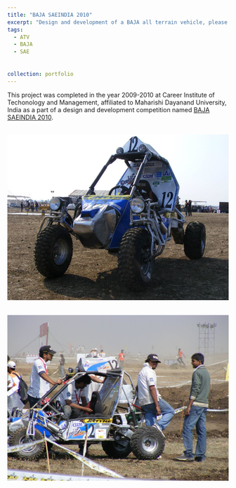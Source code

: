 ```yaml
---
title: "BAJA SAEINDIA 2010"
excerpt: "Design and development of a BAJA all terrain vehicle, please click [here](https://kumarrt.github.io/portfolio/BAJA2010/) for more details."
tags:
  - ATV
  - BAJA
  - SAE


collection: portfolio
---
```


This project was completed in the year 2009-2010 at Career Institute of Techonology and Management, affiliated to Maharishi Dayanand University, India as a part of a design and development competition named [BAJA SAEINDIA 2010](https://www.bajasaeindia.org/history.html). 


<br/><img src='/images/BAJA ATV.jpg'>

<br/><img src='/images/BAJA ATV 2.jpg'>
